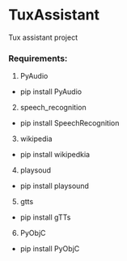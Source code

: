 # TuxAssistant
Tux assistant project

### Requirements:
1. PyAudio
* pip install PyAudio


2. speech_recognition
* pip install SpeechRecognition


3. wikipedia
* pip install wikipedkia


4. playsoud
* pip install playsound


5. gtts
* pip install gTTs


6. PyObjC
* pip install PyObjC
